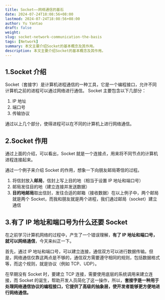 ```yaml
---
title: Socket——网络通信的基石
date: 2024-07-24T18:08:56+08:00
lastmod: 2024-07-24T18:08:56+08:00
author: Yu Yantao
draft: false
weight:
slug: socket-network-communication-the-basis
tags: [Network]
summary: 本文主要介绍Socket的基本概念及其作用。
description: 本文主要介绍Socket的基本概念及其作用。
---
```


## 1.Socket 介绍

Socket（套接字）是计算机进程通信的一种工具，它是一个编程接口，允许不同计算机之前的进程可以通过网络进行通信。
Socket 主要包含以下几部分：

1. IP 地址
2. 端口号
3. 传输协议

通过以上几个部分，使得进程可以在不同的计算机上进行网络通信。

## 2.Socket 作用

通过上面的介绍，可以看出，Socket 就是一个连接点，用来将不同节点的计算机进程连接起来。

通过一个例子来介绍 Socket 的作用，想象一下向朋友邮局寄信的过程。

1. 将信封放入**邮局**，信封上写上目的地（相当于设置 IP 地址和端口号）
2. 邮局发往目的地（建立连接并发送数据）
3. **目的地邮局**取出信封，发往合适的邮箱（接收数据）在以上例子中，两个邮局就是两个 Socket，而我和朋友就是两个进程，我们通过邮局（socket）建立通信

## 3.有了 IP 地址和端口号为什么还要 Socket

在之前学习计算机网络的过程中，产生了一个错误理解，**有了 IP 地址和端口号，就可以网络通信**，今天来纠正一下。

首先，通过 IP 地址和端口号，可以建立连接，通信双方可以进行数据传输。但是，网络通信仅靠这两点是不够的，通信双方需要遵守相同的规则，包括数据格式等，而这个规则，就是协议（例如 TCP、UDP）。

在早期没有 Socket 时，要建立 TCP 连接，需要使用底层的系统调用来建立连接，而 Socket 的诞生，帮助开发人员简化了这一操作，所以，**套接字是一种用于处理网络通信协议的编程接口，它提供了高级的抽象层，使开发者能够更方便地进行网络通信。**
